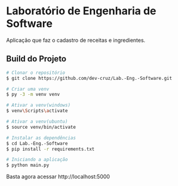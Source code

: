 # Laboratório de Engenharia de Software

Aplicação que faz o cadastro de receitas e ingredientes.

## Build do Projeto

```bash
# Clonar o repositório
$ git clone https://github.com/dev-cruz/Lab.-Eng.-Software.git

# Criar uma venv
$ py -3 -m venv venv

# Ativar a venv(windows)
$ venv\Scripts\activate

# Ativar a venv(ubuntu)
$ source venv/bin/activate

# Instalar as dependências
$ cd Lab.-Eng.-Software
$ pip install -r requirements.txt

# Iniciando a aplicação
$ python main.py
```
Basta agora acessar http://localhost:5000
